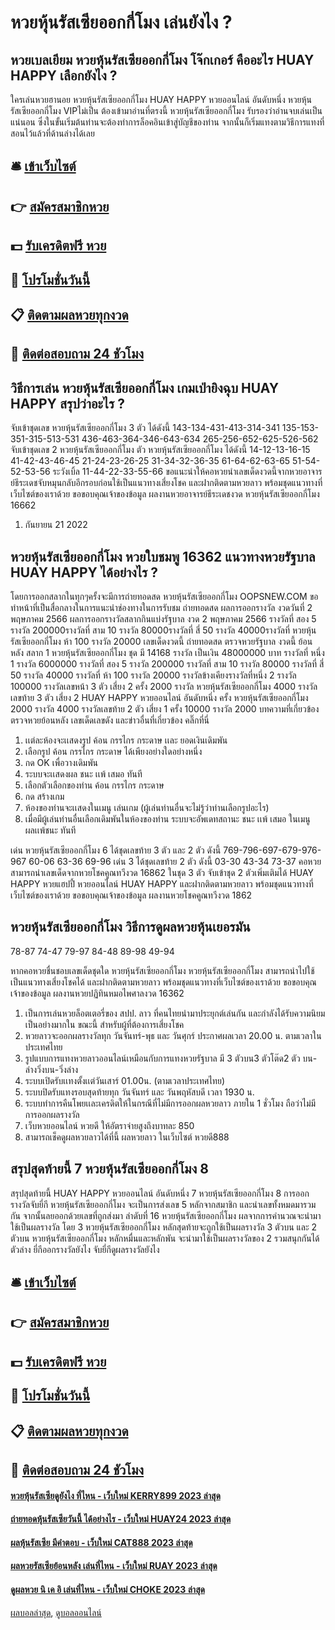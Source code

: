 # หวยหุ้นรัสเซียออกกี่โมง เล่นยังไง ?
## หวยเบลเยียม หวยหุ้นรัสเซียออกกี่โมง โจ๊กเกอร์ คืออะไร HUAY HAPPY เลือกยังไง ?
ใครเล่นหวยฮานอย หวยหุ้นรัสเซียออกกี่โมง HUAY HAPPY หวยออนไลน์ อันดับหนึ่ง หวยหุ้นรัสเซียออกกี่โมง VIPไม่เป็น ต้องเข้ามาอ่านที่ตรงนี้ หวยหุ้นรัสเซียออกกี่โมง รับรองว่าอ่านจบเล่นเป็นแน่นอน ซึ่งในขั้นเริ่มต้นท่านจะต้องทำการล็อคอินเข้าสู่บัญชีของท่าน จากนั้นก็เริ่มแทงตามวิธีการแทงที่สอนไว้แล้วที่ด้านล่างได้เลย

## 🛎 [เข้าเว็บไซต์](https://bit.ly/3BG5bNw)
## 👉 [สมัครสมาชิกหวย](https://bit.ly/3BG5bNw)
## 💵 [รับเครดิตฟรี หวย](https://bit.ly/3C3mvgS)
## 👑 [โปรโมชั่นวันนี้](https://bit.ly/3C3mvgS)
## 📋 [ติดตามผลหวยทุกงวด](https://bit.ly/3C3mvgS)
## 📱 [ติดต่อสอบถาม 24 ชัวโมง](https://bit.ly/3C3mvgS)

## วิธีการเล่น หวยหุ้นรัสเซียออกกี่โมง เกมเป่ายิงฉุบ HUAY HAPPY สรุปว่าอะไร ?
จับเข้าชุดเลข หวยหุ้นรัสเซียออกกี่โมง 3 ตัว ได้ดังนี้
143-134-431-413-314-341
135-153-351-315-513-531
436-463-364-346-643-634
265-256-652-625-526-562
จับเข้าชุดเลข 2 หวยหุ้นรัสเซียออกกี่โมง ตัว หวยหุ้นรัสเซียออกกี่โมง ได้ดังนี้
14-12-13-16-15
41-42-43-46-45
21-24-23-26-25
31-34-32-36-35
61-64-62-63-65
51-54-52-53-56
ระวังเบิ้ล
11-44-22-33-55-66
ขอแนะนำให้คอหวยนำเลขเด็ดงวดนี้จากหวยอาจารย์ธีระเดชจับหมุนกลับอีกรอบก่อนใช้เป็นแนวทางเสี่ยงโชค และฝากติดตามหวยลาว พร้อมชุดแนวทางที่เว็บไซต์ของเราด้วย
ขอขอบคุณเจ้าของข้อมูล
ผลงานหวยอาจารย์ธีระเดชงวด หวยหุ้นรัสเซียออกกี่โมง 16662

1. กันยายน 21 2022

## หวยหุ้นรัสเซียออกกี่โมง หวยใบชมพู 16362 แนวทางหวยรัฐบาล HUAY HAPPY ได้อย่างไร ?
โดยการออกสลากในทุกๆครั้งจะมีการถ่ายทอดสด หวยหุ้นรัสเซียออกกี่โมง OOPSNEW.COM ขอทำหน้าที่เป็นสื่อกลางในการแนะนำช่องทางในการรับชม
ถ่ายทอดสด ผลการออกรางวัล งวดวันที่ 2 พฤษภาคม 2566
ผลการออกรางวัลสลากกินแบ่งรัฐบาล งวด 2 พฤษภาคม 2566
รางวัลที่ สอง 5 รางวัล 200000รางวัลที่ สาม 10 รางวัล 80000รางวัลที่ สี่ 50 รางวัล 40000รางวัลที่ หวยหุ้นรัสเซียออกกี่โมง ห้า 100 รางวัล 20000
 เลขเด็ดงวดนี้ ถ่ายทอดสด ตรวจหวยรัฐบาล งวดนี้ ย้อนหลัง 
สลาก 1 หวยหุ้นรัสเซียออกกี่โมง ชุด มี 14168 รางวัล เป็นเงิน 48000000 บาท
รางวัลที่ หนึ่ง 1 รางวัล 6000000 รางวัลที่ สอง 5 รางวัล 200000 รางวัลที่ สาม 10 รางวัล 80000 รางวัลที่ สี่ 50 รางวัล 40000 รางวัลที่ ห้า 100 รางวัล 20000 รางวัลข้างเคียงรางวัลที่หนึ่ง 2 รางวัล 100000 รางวัลเลขหน้า 3 ตัว เสี่ยง 2 ครั้ง 2000 รางวัล หวยหุ้นรัสเซียออกกี่โมง 4000 รางวัลเลขท้าย 3 ตัว เสี่ยง 2 HUAY HAPPY หวยออนไลน์ อันดับหนึ่ง ครั้ง หวยหุ้นรัสเซียออกกี่โมง 2000 รางวัล 4000 รางวัลเลขท้าย 2 ตัว เสี่ยง 1 ครั้ง 10000 รางวัล 2000
บทความที่เกี่ยวข้อง
ตรวจหวยย้อนหลัง เลขเด็ดเลขดัง และข่าวอื่นที่เกี่ยวข้อง คลิ๊กที่นี่
1. เเต่ละห้องจะเเสดงรูป ค้อน กรรไกร กระดาษ เเละ ยอดเงินเดิมพัน
2. เลือกรูป ค้อน กรรไกร กระดาษ ได้เพียงอย่างใดอย่างหนึ่ง
3. กด OK เพื่อวางเดิมพัน
4. ระบบจะเเสดงผล ชนะ เเพ้ เสมอ ทันที
5. เลือกตัวเลือกของท่าน ค้อน กรรไกร กระดาษ
6. กด สร้างเกม
7. ห้องของท่านจะเเสดงในเมนู เล่นเกม (ผู้เล่นท่านอื่นจะไม่รู้ว่าท่านเลือกรูปอะไร)
8. เมื่อมีผู้เล่นท่านอื่นเลือกเดิมพันในห้องของท่าน ระบบจะอัพเดทสถานะ ชนะ เเพ้ เสมอ ในเมนู ผลเเพ้ชนะ ทันที

เด่น หวยหุ้นรัสเซียออกกี่โมง 6 ได้ชุดเลขท้าย 3 ตัว และ 2 ตัว ดังนี้
769-796-697-679-976-967
60-06
63-36
69-96
เด่น 3 ได้ชุดเลขท้าย 2 ตัว ดังนี้
03-30
43-34
73-37
คอหวยสามารถนำเลขเด็ดจากหวยโชคคูณทวีงวด 16862 ในชุด 3 ตัว จับเข้าชุด 2 ตัวเพิ่มเติมได้ HUAY HAPPY หวยแฮปปี้ หวยออนไลน์ HUAY HAPPY และฝากติดตามหวยลาว พร้อมชุดแนวทางที่เว็บไซต์ของเราด้วย
ขอขอบคุณเจ้าของข้อมูล
ผลงานหวยโชคคูณทวีงวด 1862


## หวยหุ้นรัสเซียออกกี่โมง วิธีการดูผลหวยหุ้นเยอรมัน
78-87
74-47
79-97
84-48
89-98
49-94

หากคอหวยชื่นชอบเลขเด็ดชุดใด หวยหุ้นรัสเซียออกกี่โมง หวยหุ้นรัสเซียออกกี่โมง สามารถนำไปใช้เป็นแนวทางเสี่ยงโชคได้ และฝากติดตามหวยลาว พร้อมชุดแนวทางที่เว็บไซต์ของเราด้วย
ขอขอบคุณเจ้าของข้อมูล
ผลงานหวยปฏิทินหมอไพศาลงวด 16362
1. เป็นการเล่นหวยล็อตเตอรี่ของ สปป. ลาว ที่คนไทยนำมาประยุกต์เล่นกัน และกำลังได้รับความนิยมเป็นอย่างมากใน ขณะนี้ สำหรับผู้ที่ต้องการเสี่ยงโชค
2. หวยลาวจะออกผลรางวัลทุก วันจันทร์-พุธ และ วันศุกร์ ประกาศผลเวลา 20.00 น. ตามเวลาในประเทศไทย
3. รูปแบบการแทงหวยลาวออนไลน์เหมือนกับการแทงหวยรัฐบาล มี 3 ตัวบน3 ตัวโต๊ด2 ตัว บน-ล่างวิ่งบน-วิ่งล่าง
4. ระบบเปิดรับเเทงตั้งเเต่วันเสาร์ 01.00น. (ตามเวลาประเทศไทย)
5. ระบบปิดรับแทงรอบสุดท้ายทุก วันจันทร์ และ วันพฤหัสบดี เวลา 1930 น.
6. ระบบทำการคืนโพยเเละเครดิตให้ในกรณีที่ไม่มีการออกผลหวยลาว ภายใน 1 ชั่วโมง ถือว่าไม่มีการออกผลรางวัล
7. เว็บหวยออนไลน์ หวยดี ให้อัตราจ่ายสูงถึงบาทละ 850
8. สามารถเช็คดูผลหวยลาวได้ที่นี้ ผลหวยลาว ในเว็บไซต์ หวยดี888

## สรุปสุดท้ายนี้ 7 หวยหุ้นรัสเซียออกกี่โมง 8
สรุปสุดท้ายนี้ HUAY HAPPY หวยออนไลน์ อันดับหนึ่ง 7 หวยหุ้นรัสเซียออกกี่โมง 8 การออกรางวัลจับยี่กี หวยหุ้นรัสเซียออกกี่โมง จะเป็นการส่งเลข 5 หลักจากสมาชิก และนำเลขทั้งหมดมารวมกัน จากนั้นลยออกด้วยเลขที่ถูกส่งมา ลำดับที่ 16 หวยหุ้นรัสเซียออกกี่โมง ผลจากการคำนวณจะนำมาใช้เป็นผลรางวัล โดย 3 หวยหุ้นรัสเซียออกกี่โมง หลักสุดท้ายจะถูกใช้เป็นผลรางวัล 3 ตัวบน และ 2 ตัวบน หวยหุ้นรัสเซียออกกี่โมง หลักหมื่นและหลักพัน จะนำมาใช้เป็นผลรางวัลของ 2 รวมสนุกกันได้ ตัวล่าง
ยี่กีออกรางวัลยังไง จับยี่กีดูผลรางวัลยังไง

## 🛎 [เข้าเว็บไซต์](https://bit.ly/3BG5bNw)
## 👉 [สมัครสมาชิกหวย](https://bit.ly/3BG5bNw)
## 💵 [รับเครดิตฟรี หวย](https://bit.ly/3C3mvgS)
## 👑 [โปรโมชั่นวันนี้](https://bit.ly/3C3mvgS)
## 📋 [ติดตามผลหวยทุกงวด](https://bit.ly/3C3mvgS)
## 📱 [ติดต่อสอบถาม 24 ชัวโมง](https://bit.ly/3C3mvgS)

#### [หวยหุ้นรัสเซียดูยังไง ที่ไหน - เว็บใหม่ KERRY899 2023 ล่าสุด](https://atom.io/themes/หวยหุ้นรัสเซียดูยังไง%20ที่ไหน%20-%20เว็บใหม่%20kerry899%202023%20ล่าสุด)
#### [ถ่ายทอดหุ้นรัสเซียวันนี้ ได้อย่างไร - เว็บใหม่ HUAY24 2023 ล่าสุด](https://atom.io/themes/ถ่ายทอดหุ้นรัสเซียวันนี้%20ได้อย่างไร%20-%20เว็บใหม่%20huay24%202023%20ล่าสุด)
#### [ผลหุ้นรัสเซีย มีคำตอบ - เว็บใหม่ CAT888 2023 ล่าสุด](https://atom.io/themes/ผลหุ้นรัสเซีย%20มีคำตอบ%20-%20เว็บใหม่%20cat888%202023%20ล่าสุด)
#### [ผลหวยรัสเซียย้อนหลัง เล่นที่ไหน - เว็บใหม่ RUAY 2023 ล่าสุด](https://atom.io/themes/ผลหวยรัสเซียย้อนหลัง%20เล่นที่ไหน%20-%20เว็บใหม่%20ruay%202023%20ล่าสุด)
#### [ดูผลหวย นิ เค อิ เล่นที่ไหน - เว็บใหม่ CHOKE 2023 ล่าสุด](https://atom.io/themes/ดูผลหวย%20นิ%20เค%20อิ%20เล่นที่ไหน%20-%20เว็บใหม่%20choke%202023%20ล่าสุด)

[ผลบอลล่าสุด](https://siamsport.tv "ผลบอลล่าสุด"), [ดูบอลออนไลน์](https://siamsport.tv/ดูบอลสด "ดูบอลออนไลน์")